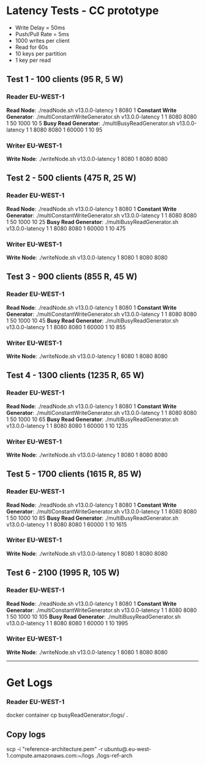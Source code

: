 # Latency Tests - CC prototype

- Write Delay = 50ms
- Push/Pull Rate = 5ms
- 1000 writes per client
- Read for 60s
- 10 keys per partition
- 1 key per read

## Test 1 - 100 clients (95 R, 5 W)

### Reader EU-WEST-1
**Read Node**: ./readNode.sh v13.0.0-latency 1 8080 1
**Constant Write Generator**: ./multiConstantWriteGenerator.sh v13.0.0-latency 1 1 8080 <read-eu-ip> 8080 <write-ip> 1 50 1000 10 5
**Busy Read Generator**: ./multiBusyReadGenerator.sh v13.0.0-latency 1 1 8080 <read-eu-ip> 8080 <write-ip> 1 60000 1 10 95


### Writer EU-WEST-1
**Write Node**: ./writeNode.sh v13.0.0-latency 1 8080 1 8080 <read-eu-ip> 8080 <read-us-ip> 

## Test 2 -  500 clients (475 R, 25 W)

### Reader EU-WEST-1
**Read Node**: ./readNode.sh v13.0.0-latency 1 8080 1
**Constant Write Generator**: ./multiConstantWriteGenerator.sh v13.0.0-latency 1 1 8080 <read-eu-ip> 8080 <write-ip> 1 50 1000 10 25
**Busy Read Generator**: ./multiBusyReadGenerator.sh v13.0.0-latency 1 1 8080 <read-eu-ip> 8080 <write-ip> 1 60000 1 10 475

### Writer EU-WEST-1
**Write Node**: ./writeNode.sh v13.0.0-latency 1 8080 1 8080 <read-eu-ip> 8080 <read-us-ip> 

## Test 3 - 900 clients (855 R, 45 W)

### Reader EU-WEST-1
**Read Node**: ./readNode.sh v13.0.0-latency 1 8080 1
**Constant Write Generator**: ./multiConstantWriteGenerator.sh v13.0.0-latency 1 1 8080 <read-eu-ip> 8080 <write-ip> 1 50 1000 10 45
**Busy Read Generator**: ./multiBusyReadGenerator.sh v13.0.0-latency 1 1 8080 <read-eu-ip> 8080 <write-ip> 1 60000 1 10 855

### Writer EU-WEST-1
**Write Node**: ./writeNode.sh v13.0.0-latency 1 8080 1 8080 <read-eu-ip> 8080 <read-us-ip> 

## Test 4 - 1300 clients (1235 R, 65 W)

### Reader EU-WEST-1
**Read Node**: ./readNode.sh v13.0.0-latency 1 8080 1
**Constant Write Generator**: ./multiConstantWriteGenerator.sh v13.0.0-latency 1 1 8080 <read-eu-ip> 8080 <write-ip> 1 50 1000 10 65
**Busy Read Generator**: ./multiBusyReadGenerator.sh v13.0.0-latency 1 1 8080 <read-eu-ip> 8080 <write-ip> 1 60000 1 10 1235

### Writer EU-WEST-1
**Write Node**: ./writeNode.sh v13.0.0-latency 1 8080 1 8080 <read-eu-ip> 8080 <read-us-ip> 

## Test 5 - 1700 clients (1615 R, 85 W)

### Reader EU-WEST-1
**Read Node**: ./readNode.sh v13.0.0-latency 1 8080 1
**Constant Write Generator**: ./multiConstantWriteGenerator.sh v13.0.0-latency 1 1 8080 <read-eu-ip> 8080 <write-ip> 1 50 1000 10 85
**Busy Read Generator**: ./multiBusyReadGenerator.sh v13.0.0-latency 1 1 8080 <read-eu-ip> 8080 <write-ip> 1 60000 1 10 1615

### Writer EU-WEST-1
**Write Node**: ./writeNode.sh v13.0.0-latency 1 8080 1 8080 <read-eu-ip> 8080 <read-us-ip> 

## Test 6 - 2100 (1995 R, 105 W)

### Reader EU-WEST-1
**Read Node**: ./readNode.sh v13.0.0-latency 1 8080 1
**Constant Write Generator**: ./multiConstantWriteGenerator.sh v13.0.0-latency 1 1 8080 <read-eu-ip> 8080 <write-ip> 1 50 1000 10 105
**Busy Read Generator**: ./multiBusyReadGenerator.sh v13.0.0-latency 1 1 8080 <read-eu-ip> 8080 <write-ip> 1 60000 1 10 1995

### Writer EU-WEST-1
**Write Node**: ./writeNode.sh v13.0.0-latency 1 8080 1 8080 <read-eu-ip> 8080 <read-us-ip> 

---
# Get Logs
### Reader EU-WEST-1
docker container cp busyReadGenerator:/logs/ .

## Copy logs
scp -i "reference-architecture.pem" -r ubuntu@<read-eu-DNS>.eu-west-1.compute.amazonaws.com:~/logs ./logs-ref-arch
